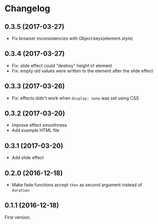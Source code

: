 # Changelog

## 0.3.5 (2017-03-27)

 * Fix browser inconsistencies with Object.keys(element.style)

## 0.3.4 (2017-03-27)

 * Fix: slide effect could "destroy" height of element
 * Fix: empty old values were written to the element after the slide effect

## 0.3.3 (2017-03-26)

 * Fix: effects didn't work when `display: none` was set using CSS

## 0.3.2 (2017-03-20)

 * Improve effect smoothness
 * Add example HTML file

## 0.3.1 (2017-03-20)

 * Add slide effect

## 0.2.0 (2016-12-18)

 * Make fade functions accept `then` as second argument instead of `duration`

## 0.1.1 (2016-12-18)

First version.
